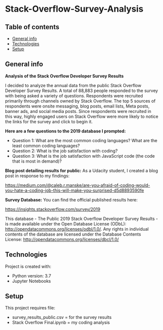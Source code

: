 # Stack-Overflow-Survey-Analysis

## Table of contents
* [General info](#general-info)
* [Technologies](#technologies)
* [Setup](#setup)

## General info

**Analysis of the Stack Overflow Developer Survey Results**

I decided to analyze the annual data from the public Stack Overflow Developer Survey Results.  A total of 88,883 people responded to the survey with being asked a variety of questions. Respondents were recruited primarily through channels owned by Stack Overflow. The top 5 sources of respondents were onsite messaging, blog posts, email lists, Meta posts, banner ads, and social media posts. Since respondents were recruited in this way, highly engaged users on Stack Overflow were more likely to notice the links for the survey and click to begin it.

**Here are a few questions to the 2019 database I prompted:**
- Question 1: What are the most common coding languages?  What are the least common coding languages?
- Question 2: What is the job satisfaction with coding?
- Question 3: What is the job satisfaction with JavaScript code (the code that is most in demand)?



**Blog post detailing results for public:**
As a Udacity student, I created a blog post in response to my findings:

https://medium.com/@caleb.r.manske/are-you-afraid-of-coding-would-you-hate-a-coding-job-this-will-make-you-surprised-d5d8893590fe


**Survey Database:**
You can find the official published results here:

https://insights.stackoverflow.com/survey/2019

This database - The Public 2019 Stack Overflow Developer Survey Results - is made available under the Open Database License (ODbL): http://opendatacommons.org/licenses/odbl/1.0/. Any rights in individual contents of the database are licensed under the Database Contents License: http://opendatacommons.org/licenses/dbcl/1.0/

## Technologies
Project is created with:
* Python version: 3.7
* Jupyter Notebooks

	
## Setup
This project requires file:
* survey_results_public.csv = for the survey results
* Stack Overflow Final.ipynb = my coding analysis
